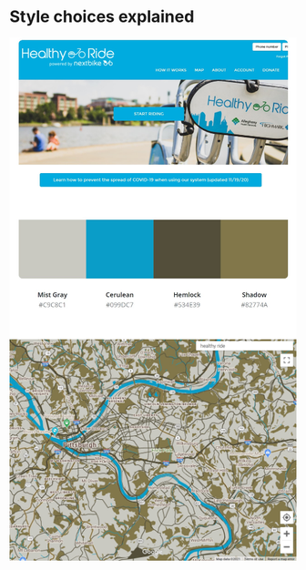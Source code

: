 # Style choices explained
![healthy ride color palette](https://raw.githubusercontent.com/mkay1016/portfolio/main/healthyridecolors.jpg)
![healthy ride static map](https://raw.githubusercontent.com/mkay1016/portfolio/main/healthyridemap.jpg)

